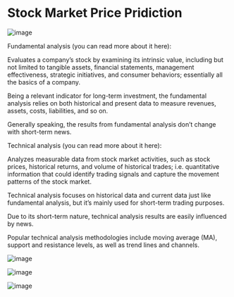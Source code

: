 # Stock Market Price Pridiction

![image](https://user-images.githubusercontent.com/58102638/185446640-a7e09ae1-c59a-4b86-9c2f-15c9ba829fee.png)

Fundamental analysis (you can read more about it here):

Evaluates a company’s stock by examining its intrinsic value, including but not limited to tangible assets, financial statements, management effectiveness, strategic initiatives, and consumer behaviors; essentially all the basics of a company.

Being a relevant indicator for long-term investment, the fundamental analysis relies on both historical and present data to measure revenues, assets, costs, liabilities, and so on.

Generally speaking, the results from fundamental analysis don’t change with short-term news. 



Technical analysis (you can read more about it here):

Analyzes measurable data from stock market activities, such as stock prices, historical returns, and volume of historical trades; i.e. quantitative information that could identify trading signals and capture the movement patterns of the stock market.

Technical analysis focuses on historical data and current data just like fundamental analysis, but it’s mainly used for short-term trading purposes.

Due to its short-term nature, technical analysis results are easily influenced by news.

Popular technical analysis methodologies include moving average (MA), support and resistance levels, as well as trend lines and channels. 




![image](https://user-images.githubusercontent.com/58102638/185447006-f0eca103-bbb0-4c54-8397-b18aba25bf8d.png)



![image](https://user-images.githubusercontent.com/58102638/185447193-aa49f4ca-a0be-4557-941c-55c6264377ec.png)


![image](https://user-images.githubusercontent.com/58102638/185447314-f26e2032-3353-48ea-b98b-12658f84bf59.png)



